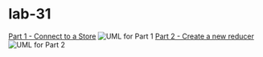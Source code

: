 # lab-31

[Part 1 - Connect to a Store](https://codesandbox.io/s/9l4w56woqy)
![UML for Part 1]()
[Part 2 - Create a new reducer](https://codesandbox.io/s/kk54om61o7)
![UML for Part 2]()
